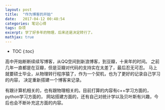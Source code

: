 ```yaml
---
layout: post
title:  "作为博客的开始"
date:   2017-04-12 00:48:54
categories: 笔记心得
tags: 杂项
excerpt: 学了好多年的物理，后来还是决定转行了。    
mathjax: true
---
```

* TOC
{:toc}

高中开始断断续续写博客，从QQ空间到新浪博客，到豆瓣，十来年的时间。
之前几年一直都是在豆瓣，但是豆瓣对代码的支持实在太差了，最后忍无可忍。
马上就要硕士毕业，从物理转行程序猿了，作为一个契机，也为了更好的记录自己学习的内容，
决定重新搭建一个博客来记录。

有跟计算机相关的，也有跟物理相关的。目前打算的内容有c++学习方面的，python学习方面的，
网站搭建方面的，还有自己对统计学以及贝叶斯有兴趣，今后也会不断补充这方面的内容。
